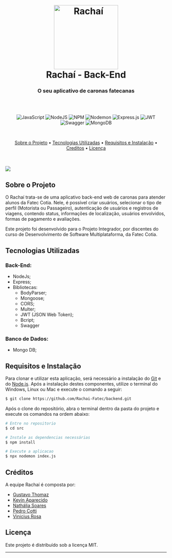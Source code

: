 
<h1 align="center">
  <br>
<img src="https://i.imgur.com/jYjAhRF.png" alt="Rachaí" width="200">
  <br>
  Rachaí - Back-End
  <br>
</h1>

<h3 align="center">O seu aplicativo de caronas fatecanas</h3>
<br>
<br>
<p align="center">
<img src="https://img.shields.io/badge/javascript-%23323330.svg?style=for-the-badge&logo=javascript&logoColor=%23F7DF1E" alt="JavaScript">
<img src="https://img.shields.io/badge/node.js-6DA55F?style=for-the-badge&logo=node.js&logoColor=white" alt="NodeJS">
<img src="https://img.shields.io/badge/NPM-%23CB3837.svg?style=for-the-badge&logo=npm&logoColor=white" alt="NPM">
<img src="https://img.shields.io/badge/NODEMON-%23323330.svg?style=for-the-badge&logo=nodemon&logoColor=%BBDEAD" alt="Nodemon">
<img src="https://img.shields.io/badge/express.js-%23404d59.svg?style=for-the-badge&logo=express&logoColor=%2361DAFB" alt="Express.js">
<img src="https://img.shields.io/badge/JWT-black?style=for-the-badge&logo=JSON%20web%20tokens" alt="JWT">
<img src="https://img.shields.io/badge/-Swagger-%23Clojure?style=for-the-badge&logo=swagger&logoColor=white" alt="Swagger">
<img src="https://img.shields.io/badge/MongoDB-%234ea94b.svg?style=for-the-badge&logo=mongodb&logoColor=white" alt="MongoDB">
</p>
<br>

<p align="center">
  <a href="#sobre-o-projeto">Sobre o Projeto</a> •
  <a href="#tecnologias-utilizadas">Tecnologias Utilizadas</a> •
  <a href="#requisitos-e-instalacao">Requisitos e Instalação</a> •
  <a href="#creditos">Creditos</a> •
  <a href="#licença">Licença</a>
</p>
<br><br>
<img src="https://i.imgur.com/VazEPNK.png">

## Sobre o Projeto

O Rachaí trata-se de uma aplicativo back-end web de caronas para atender alunos da Fatec Cotia. Nele, é possível criar usuários, selecionar o tipo de perfil (Motorista ou Passageiro), autenticação de usuários e registros de viagens, contendo status, informações de localização, usuários envolvidos, formas de pagamento e avaliações.

Este projeto foi desenvolvido para o Projeto Integrador, por discentes do curso de Desenvolvimento de Software Multiplataforma, da Fatec Cotia.

## Tecnologias Utilizadas

### Back-End:
* NodeJs;
* Express;
* Bibliotecas:
    * BodyParser;
    * Mongoose;
    * CORS;
    * Multer;
    * JWT (JSON Web Token);
    * Bcript;
    * Swagger

### Banco de Dados:
* Mongo DB;

## Requisitos e Instalação

Para clonar e utilizar esta aplicação, será necessário a instalação do [Git](https://git-scm.com) e do [Node.js](https://nodejs.org/en/download/). Após a instalação destes componentes, utilize o terminal do Windows, Linux ou Mac e execute o comando a seguir:

```bash
$ git clone https://github.com/Rachai-Fatec/backend.git
```
Após o clone do repositório, abra o terminal dentro da pasta do projeto e execute os comandos na ordem abaixo:

```bash
# Entre no repositorio
$ cd src
```
```bash
# Instale as dependencias necessárias
$ npm install
```
```bash
# Execute a aplicacao
$ npx nodemon index.js
```
## Créditos

A equipe Rachaí é composta por:

- <a href="https://github.com/ThomazGB">Gustavo Thomaz</a>
- <a href="https://github.com/kevinhomarinho">Kevin Aparecido</a>
- <a href="https://github.com/Nathalia-Soares">Nathália Soares</a>
- <a href="https://github.com/PedroCotti">Pedro Cotti</a>
- <a href="https://github.com/ViniciusRosa08">Vinicius Rosa</a>

## Licença

Este projeto é distribuído sob a licença MIT.

---


